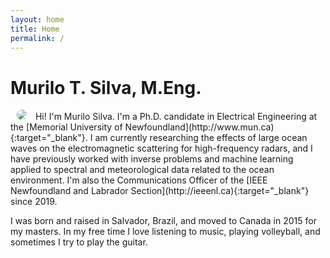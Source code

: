 ```yaml
---
layout: home
title: Home
permalink: /
---
```


# Murilo T. Silva, M.Eng.

<img class="image-float" hspace="10" src="../img/profile2.jpg" style="max-width: 280px; border-radius: 50%;"/>
Hi! I'm Murilo Silva. I'm a Ph.D. candidate in Electrical Engineering at the [Memorial University of Newfoundland](http://www.mun.ca){:target="_blank"}. I am currently researching the effects of large ocean waves on the electromagnetic scattering for high-frequency radars, and I have previously worked with inverse problems and machine learning applied to spectral and meteorological data related to the ocean environment. I'm also the Communications Officer of the [IEEE Newfoundland and Labrador Section](http://ieeenl.ca){:target="_blank"} since 2019.

I was born and raised in Salvador, Brazil, and moved to Canada in 2015 for my masters. In my free time I love listening to music, playing volleyball, and sometimes I try to play the guitar.
